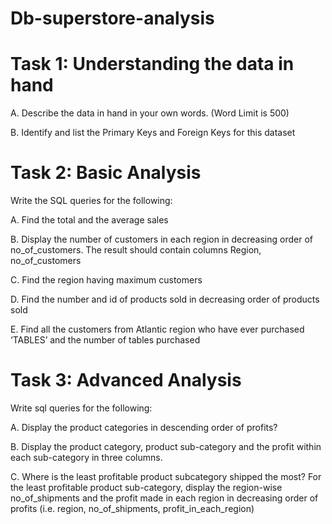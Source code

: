 # Db-superstore-analysis

# Task 1: Understanding the data in hand

A. Describe the data in hand in your own words. (Word Limit is 500)

B. Identify and list the Primary Keys and Foreign Keys for this dataset


# Task 2: Basic Analysis

Write the SQL queries for the following:

A. Find the total and the average sales

B. Display the number of customers in each region in decreasing order of no_of_customers. The result should contain columns Region, no_of_customers

C. Find the region having maximum customers

D. Find the number and id of products sold in decreasing order of products sold

E. Find all the customers from Atlantic region who have ever purchased ‘TABLES’ and the number of tables purchased


# Task 3: Advanced Analysis

Write sql queries for the following:

A. Display the product categories in descending order of profits?

B. Display the product category, product sub-category and the profit within each sub-category in three columns.

C. Where is the least profitable product subcategory shipped the most? For the least profitable product sub-category, display the region-wise no_of_shipments and the profit made in each region in decreasing order of profits (i.e. region, no_of_shipments, profit_in_each_region)
